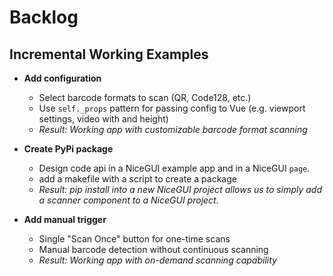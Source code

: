 # Backlog

## Incremental Working Examples

- **Add configuration**
  - Select barcode formats to scan (QR, Code128, etc.)
  - Use `self._props` pattern for passing config to Vue (e.g. viewport settings, video with and height)
  - *Result: Working app with customizable barcode format scanning*

- **Create PyPi package**
  - Design code api in a NiceGUI example app and in  a NiceGUI `page`.
  - add a makefile with a script to create a package
  - *Result: pip install into a new NiceGUI project allows us to simply add a scanner component to a NiceGUI project.*

- **Add manual trigger**
  - Single "Scan Once" button for one-time scans
  - Manual barcode detection without continuous scanning
  - *Result: Working app with on-demand scanning capability*
